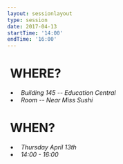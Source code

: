 ```yaml
---
layout: sessionlayout
type: session
date: 2017-04-13
startTime: '14:00'
endTime: '16:00'
---
```


&nbsp;WHERE?
============
- &nbsp;&nbsp;*Building 145 -- Education Central*
- &nbsp;&nbsp;*Room -- Near Miss Sushi*

&nbsp;WHEN?
===========

- &nbsp;&nbsp;*Thursday April 13th* 
- &nbsp;&nbsp;*14:00 - 16:00*
